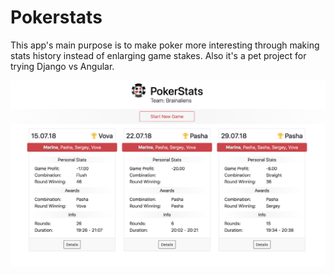 # Pokerstats
This app's main purpose is to make poker more interesting through making stats history instead of enlarging game stakes.
Also it's a pet project for trying Django vs Angular.

![Alt text](client/angular/src/assets/images/demo.png?raw=true "Demo screenshot")
